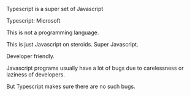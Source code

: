 Typescript is a super set of Javascript

Typescript: Microsoft

This is not a programming language.

This is just Javascript on steroids. Super Javascript.

Developer friendly.

Javascript programs usually have a lot of bugs due to carelessness or laziness of developers.

But Typescript makes sure there are no such bugs.